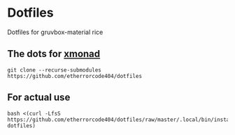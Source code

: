 # Dotfiles
Dotfiles for gruvbox-material rice
## The dots for [xmonad](https://github.com/etherrorcode404/xmonad) 
```
git clone --recurse-submodules https://github.com/etherrorcode404/dotfiles
```

## For actual use
```
bash <(curl -LfsS https://github.com/etherrorcode404/dotfiles/raw/master/.local/bin/install-dotfiles)
```

